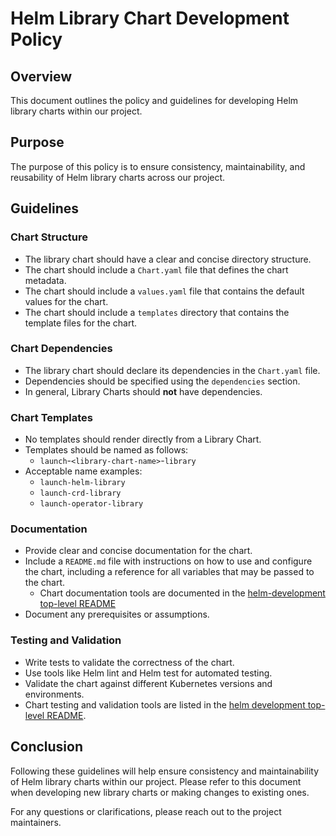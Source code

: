 # Helm Library Chart Development Policy

## Overview
This document outlines the policy and guidelines for developing Helm library charts within our project.

## Purpose
The purpose of this policy is to ensure consistency, maintainability, and reusability of Helm library charts across our project.

## Guidelines

### Chart Structure
* The library chart should have a clear and concise directory structure.
* The chart should include a `Chart.yaml` file that defines the chart metadata.
* The chart should include a `values.yaml` file that contains the default values for the chart.
* The chart should include a `templates` directory that contains the template files for the chart.

### Chart Dependencies
* The library chart should declare its dependencies in the `Chart.yaml` file.
* Dependencies should be specified using the `dependencies` section.
* In general, Library Charts should **not** have dependencies.

### Chart Templates
* No templates should render directly from a Library Chart.
* Templates should be named as follows:
  * `launch`-`<library-chart-name>`-`library`
* Acceptable name examples:
  * `launch-helm-library`
  * `launch-crd-library`
  * `launch-operator-library`

### Documentation
* Provide clear and concise documentation for the chart.
* Include a `README.md` file with instructions on how to use and configure the chart, including a reference for all variables that may be passed to the chart. 
  * Chart documentation tools are documented in the [helm-development top-level README](../../README.md#documentation)
* Document any prerequisites or assumptions.

### Testing and Validation
* Write tests to validate the correctness of the chart.
* Use tools like Helm lint and Helm test for automated testing.
* Validate the chart against different Kubernetes versions and environments.
* Chart testing and validation tools are listed in the [helm development top-level README](../../README.md#tools).

## Conclusion
Following these guidelines will help ensure consistency and maintainability of Helm library charts within our project. Please refer to this document when developing new library charts or making changes to existing ones.

For any questions or clarifications, please reach out to the project maintainers.